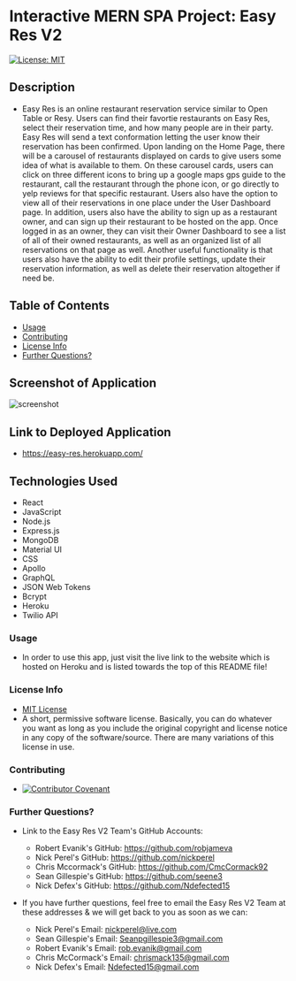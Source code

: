 # Interactive MERN SPA Project: Easy Res V2
[![License: MIT](https://img.shields.io/badge/License-MIT-yellow.svg)](https://opensource.org/licenses/MIT)

## Description

* Easy Res is an online restaurant reservation service similar to Open Table or Resy. Users can find their favortie restaurants on Easy Res, select their reservation time, and how many people are in their party. Easy Res will send a text conformation letting the user know their reservation has been confirmed. Upon landing on the Home Page, there will be a carousel of restaurants displayed on cards to give users some idea of what is available to them. On these carousel cards, users can click on three different icons to bring up a google maps gps guide to the restaurant, call the restaurant through the phone icon, or go directly to yelp reviews for that specific restaurant. Users also have the option to view all of their reservations in one place under the User Dashboard page. In addition, users also have the ability to sign up as a restaurant owner, and can sign up their restaurant to be hosted on the app. Once logged in as an owner, they can visit their Owner Dashboard to see a list of all of their owned restaurants, as well as an organized list of all reservations on that page as well. Another useful functionality is that users also have the ability to edit their profile settings, update their reservation information, as well as delete their reservation altogether if need be.

## Table of Contents

  * [Usage](#usage)
  * [Contributing](#contributing)
  * [License Info](#license-info)
  * [Further Questions?](#further-questions)

## Screenshot of Application

![screenshot](https://www.dropbox.com/s/ejjnf6t0y0opvvb/Easy-Res-V2.png?raw=1)

## Link to Deployed Application

* https://easy-res.herokuapp.com/

## Technologies Used

* React
* JavaScript
* Node.js
* Express.js
* MongoDB
* Material UI
* CSS
* Apollo
* GraphQL
* JSON Web Tokens
* Bcrypt 
* Heroku
* Twilio API 

### Usage

* In order to use this app, just visit the live link to the website which is hosted on Heroku and is listed towards the top of this README file!

### License Info
* [MIT License](https://opensource.org/licenses/MIT)
* A short, permissive software license. Basically, you can do whatever you want as long as you include the original copyright and license notice in any copy of the software/source.  There are many variations of this license in use.

### Contributing

* [![Contributor Covenant](https://img.shields.io/badge/Contributor%20Covenant-2.1-4baaaa.svg)](code_of_conduct.md)

### Further Questions?

* Link to the Easy Res V2 Team's GitHub Accounts: 
    * Robert Evanik's GitHub: https://github.com/robjameva <br>
    * Nick Perel's GitHub: https://github.com/nickperel
    * Chris Mccormack's GitHub: https://github.com/CmcCormack92 <br>
    * Sean Gillespie's GitHub: https://github.com/seene3 <br>
    * Nick Defex's GitHub: https://github.com/Ndefected15

* If you have further questions, feel free to email the Easy Res V2 Team at these addresses & we will get back to you as soon as we can: 
    * Nick Perel's Email: nickperel@live.com
    * Sean Gillespie's Email: Seanpgillespie3@gmail.com
    * Robert Evanik's Email: rob.evanik@gmail.com
    * Chris McCormack's Email: chrismack135@gmail.com
    * Nick Defex's Email: Ndefected15@gmail.com